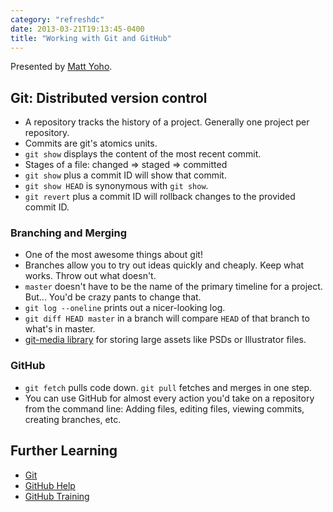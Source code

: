 ```yaml
---
category: "refreshdc"
date: 2013-03-21T19:13:45-0400
title: "Working with Git and GitHub"
---
```


Presented by [Matt Yoho](http://mattyoho.com/).

## Git: Distributed version control

- A repository tracks the history of a project. Generally one project per repository.
- Commits are git's atomics units.
- `git show` displays the content of the most recent commit.
- Stages of a file: changed => staged => committed
- `git show` plus a commit ID will show that commit.
- `git show HEAD` is synonymous with `git show`.
- `git revert` plus a commit ID will rollback changes to the provided commit ID.

### Branching and Merging

- One of the most awesome things about git!
- Branches allow you to try out ideas quickly and cheaply. Keep what works. Throw out what doesn't.
- `master` doesn't have to be the name of the primary timeline for a project. But... You'd be crazy pants to change that.
- `git log --oneline` prints out a nicer-looking log.
- `git diff HEAD master` in a branch will compare `HEAD` of that branch to what's in master.
- [git-media library](https://github.com/schacon/git-media) for storing large assets like PSDs or Illustrator files.

### GitHub

- `git fetch` pulls code down. `git pull` fetches and merges in one step.
- You can use GitHub for almost every action you'd take on a repository from the command line: Adding files, editing files, viewing commits, creating branches, etc.


## Further Learning

- [Git](http://git-scm.com/)
- [GitHub Help](http://help.github.com/)
- [GitHub Training](http://training.github.com/)
